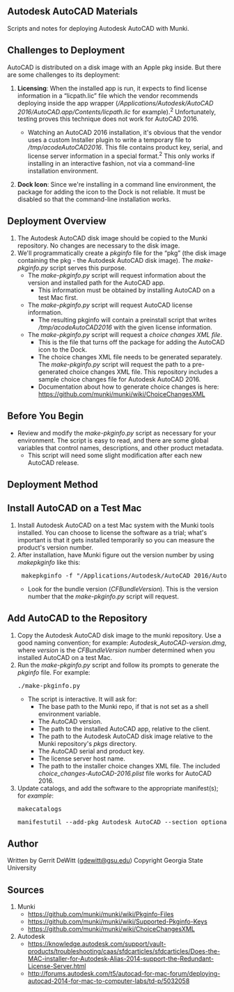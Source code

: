 Autodesk AutoCAD Materials
----------
Scripts and notes for deploying Autodesk AutoCAD with Munki.

## Challenges to Deployment ##
AutoCAD is distributed on a disk image with an Apple pkg inside.  But there are some challenges to its deployment:

1. **Licensing**: When the installed app is run, it expects to find license information in a “licpath.lic” file which the vendor recommends deploying inside the app wrapper (*/Applications/Autodesk/AutoCAD 2016/AutoCAD.app/Contents/licpath.lic* for example).<sup>2</sup>  Unfortunately, testing proves this technique does not work for AutoCAD 2016.
   * Watching an AutoCAD 2016 installation, it's obvious that the vendor uses a custom Installer plugin to write a temporary file to */tmp/acodeAutoCAD2016*.  This file contains product key, serial, and license server information in a special format.<sup>2</sup>  This only works if installing in an interactive fashion, not via a command-line installation environment.

2. **Dock Icon**: Since we're installing in a command line environment, the package for adding the icon to the Dock is not reliable.  It must be disabled so that the command-line installation works.

## Deployment Overview ##
1. The Autodesk AutoCAD disk image should be copied to the Munki repository.  No changes are necessary to the disk image.
2. We'll programmatically create a *pkginfo* file for the “pkg” (the disk image containing the pkg - the Autodesk AutoCAD disk image).  The *make-pkginfo.py* script serves this purpose.
   * The *make-pkginfo.py* script will request information about the version and installed path for the AutoCAD app.
      - This information must be obtained by installing AutoCAD on a test Mac first.
   * The *make-pkginfo.py* script will request AutoCAD license information.  
      - The resulting pkginfo will contain a preinstall script that writes */tmp/acodeAutoCAD2016* with the given license information.
   * The *make-pkginfo.py* script will request a *choice changes XML file*.
      - This is the file that turns off the package for adding the AutoCAD icon to the Dock.
      - The choice changes XML file needs to be generated separately.  The *make-pkginfo.py* script will request the path to a pre-generated choice changes XML file.  This repository includes a sample choice changes file for Autodesk AutoCAD 2016.
      - Documentation about how to generate choice changes is here: https://github.com/munki/munki/wiki/ChoiceChangesXML

Before You Begin
----------
* Review and modify the *make-pkginfo.py* script as necessary for your environment.  The script is easy to read, and there are some global variables that control names, descriptions, and other product metadata.
   - This script will need some slight modification after each new AutoCAD release.

Deployment Method
----------
## Install AutoCAD on a Test Mac ##
1. Install Autodesk AutoCAD on a test Mac system with the Munki tools installed.  You can choose to license the software as a trial; what's important is that it gets installed temporarily so you can measure the product's version number.
2. After installation, have Munki figure out the version number by using *makepkginfo* like this:
   <pre> makepkginfo -f "/Applications/Autodesk/AutoCAD 2016/AutoCAD 2016.app"</pre>
   * Look for the bundle version (*CFBundleVersion*).  This is the version number that the *make-pkginfo.py* script will request.

## Add AutoCAD to the Repository ##
1. Copy the Autodesk AutoCAD disk image to the munki repository.  Use a good naming convention; for example: *Autodesk_AutoCAD-version.dmg*, where *version* is the *CFBundleVersion* number determined when you installed AutoCAD on a test Mac.
2. Run the *make-pkginfo.py* script and follow its prompts to generate the *pkginfo* file.  For example:
   <pre>./make-pkginfo.py</pre>
   * The script is interactive.  It will ask for:
      - The base path to the Munki repo, if that is not set as a shell environment variable.
      - The AutoCAD version.
      - The path to the installed AutoCAD app, relative to the client.
      - The path to the Autodesk AutoCAD disk image relative to the Munki repository's *pkgs* directory.
      - The AutoCAD serial and product key.
      - The license server host name.
      - The path to the installer choice changes XML file.  The included *choice_changes-AutoCAD-2016.plist* file works for AutoCAD 2016.
3. Update catalogs, and add the software to the appropriate manifest(s); for *example*:
   <pre>makecatalogs</pre>
   <pre>manifestutil --add-pkg Autodesk_AutoCAD --section optional_installs --manifest common_optional_installs</pre>

Author
----------
Written by Gerrit DeWitt (gdewitt@gsu.edu)
Copyright Georgia State University

Sources
----------
1. Munki
   * https://github.com/munki/munki/wiki/Pkginfo-Files
   * https://github.com/munki/munki/wiki/Supported-Pkginfo-Keys
   * https://github.com/munki/munki/wiki/ChoiceChangesXML
2. Autodesk
   * https://knowledge.autodesk.com/support/vault-products/troubleshooting/caas/sfdcarticles/sfdcarticles/Does-the-MAC-installer-for-Autodesk-Alias-2014-support-the-Redundant-License-Server.html
   * http://forums.autodesk.com/t5/autocad-for-mac-forum/deploying-autocad-2014-for-mac-to-computer-labs/td-p/5032058
